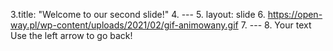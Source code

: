 3.title: "Welcome to our second slide!"
4.	---
5.	layout: slide
6. https://open-way.pl/wp-content/uploads/2021/02/gif-animowany.gif
7.	---
8.	Your text
Use the left arrow to go back!
